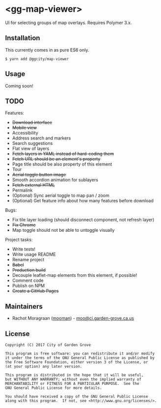 # \<gg-map-viewer\>

UI for selecting groups of map overlays. Requires Polymer 3.x.

Installation
------------

This currently comes in as pure ES6 only.

    $ yarn add @ggcity/map-viewer

Usage
-----

Coming soon!


TODO
----

Features:
* ~~Download interface~~
* ~~Mobile view~~
* Accessibility
* Address search and markers
* Search suggestions
* Flat view of layers
* ~~Fetch layers in YAML instead of hard-coding them~~
* ~~Fetch URL should be an element's property~~
* Page title should be also property of this element
* Tour
* ~~Aerial toggle button image~~
* Smooth accordion animation for sublayers
* ~~Fetch external HTML~~
* Permalink
* (Optional) Sync aerial toggle to map pan / zoom
* (Optional) Get feature info about how many features before download

Bugs:
* Fix tile layer loading (should disconnect component, not refresh layer)
* ~~Fix Chrome~~
* Map toggle should not be able to untoggle visually

Project tasks:
* Write tests!
* Write usage README
* Rename project
* ~~Babel~~
* ~~Production build~~
* Decouple leaflet-map elements from this element, if possible!
* Comment code
* Publish on NPM
* ~~Create a GitHub Pages~~

Maintainers
-----------

* Rachot Moragraan ([mooman](https://github.com/mooman)) - moo@ci.garden-grove.ca.us

License
-------

    Copyright (C) 2017 City of Garden Grove

    This program is free software: you can redistribute it and/or modify
    it under the terms of the GNU General Public License as published by
    the Free Software Foundation, either version 3 of the License, or
    (at your option) any later version.

    This program is distributed in the hope that it will be useful,
    but WITHOUT ANY WARRANTY; without even the implied warranty of
    MERCHANTABILITY or FITNESS FOR A PARTICULAR PURPOSE.  See the
    GNU General Public License for more details.

    You should have received a copy of the GNU General Public License
    along with this program.  If not, see <http://www.gnu.org/licenses/>.